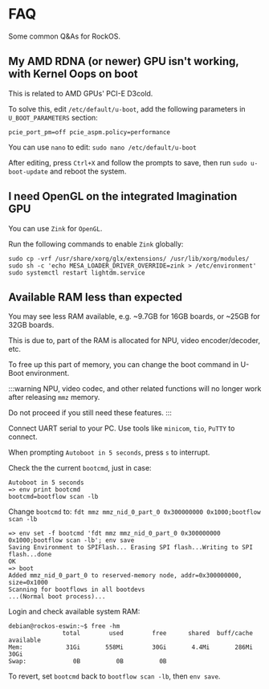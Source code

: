 # FAQ

Some common Q&As for RockOS.

## My AMD RDNA (or newer) GPU isn't working, with Kernel Oops on boot

This is related to AMD GPUs' PCI-E D3cold.

To solve this, edit `/etc/default/u-boot`, add the following parameters in `U_BOOT_PARAMETERS` section:

`pcie_port_pm=off pcie_aspm.policy=performance`

You can use `nano` to edit: `sudo nano /etc/default/u-boot`

After editing, press `Ctrl+X` and follow the prompts to save, then run `sudo u-boot-update` and reboot the system.

## I need OpenGL on the integrated Imagination GPU

You can use `Zink` for `OpenGL`.

Run the following commands to enable `Zink` globally:

```shell
sudo cp -vrf /usr/share/xorg/glx/extensions/ /usr/lib/xorg/modules/
sudo sh -c 'echo MESA_LOADER_DRIVER_OVERRIDE=zink > /etc/environment'
sudo systemctl restart lightdm.service
```

## Available RAM less than expected

You may see less RAM available, e.g. ~9.7GB for 16GB boards, or ~25GB for 32GB boards.

This is due to, part of the RAM is allocated for NPU, video encoder/decoder, etc.

To free up this part of memory, you can change the boot command in U-Boot environment.

:::warning
NPU, video codec, and other related functions will no longer work after releasing `mmz` memory.

Do not proceed if you still need these features.
:::

Connect UART serial to your PC. Use tools like `minicom`, `tio`, `PuTTY` to connect.

When prompting `Autoboot in 5 seconds`, press `s` to interrupt.

Check the the current `bootcmd`, just in case: 

```
Autoboot in 5 seconds
=> env print bootcmd
bootcmd=bootflow scan -lb
```

Change `bootcmd` to: `fdt mmz mmz_nid_0_part_0 0x300000000 0x1000;bootflow scan -lb`

```
=> env set -f bootcmd 'fdt mmz mmz_nid_0_part_0 0x300000000 0x1000;bootflow scan -lb'; env save
Saving Environment to SPIFlash... Erasing SPI flash...Writing to SPI flash...done
OK
=> boot
Added mmz_nid_0_part_0 to reserved-memory node, addr=0x300000000, size=0x1000
Scanning for bootflows in all bootdevs
...(Normal boot process)...
```

Login and check available system RAM:

```shell
debian@rockos-eswin:~$ free -hm
               total        used        free      shared  buff/cache   available
Mem:            31Gi       558Mi        30Gi       4.4Mi       286Mi        30Gi
Swap:             0B          0B          0B
```

To revert, set `bootcmd` back to `bootflow scan -lb`, then `env save`.